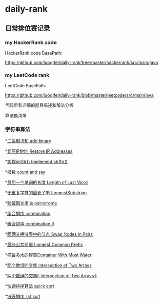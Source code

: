 # daily-rank

## 日常排位赛记录

### my HackerRank code

HackerRank code BasePath:

https://github.com/luoqifei/daily-rank/tree/master/hackerrank/src/main/java

### my LeetCode rank

LeetCode BasePath:

https://github.com/luoqifei/daily-rank/blob/master/leetcode/src/main/java

代码里有详细的题目描述和解法分析

算法题清单

### 字符串算法

*[二进制求和 add binary](https://github.com/luoqifei/daily-rank/blob/master/leetcode/src/main/java/easy/AddBinary.java)

*[复原IP地址 Restore IP Addresses](https://github.com/luoqifei/daily-rank/blob/master/leetcode/src/main/java/medium/RestoreIpAddresses.java)

*[实现strStr() Implement strStr()](https://github.com/luoqifei/daily-rank/blob/master/leetcode/src/main/java/easy/IndexOf.java)

*[报数 count and say](https://github.com/luoqifei/daily-rank/blob/master/leetcode/src/main/java/easy/CountAndSay.java)

*[最后一个单词的长度 Length of Last Word](https://github.com/luoqifei/daily-rank/blob/master/leetcode/src/main/java/easy/LengthOfLastWord.java)

*[无重复字符的最长子串 LongestSubstring](https://github.com/luoqifei/daily-rank/blob/master/leetcode/src/main/java/medium/LongestSubstring.java)

*[验证回文串 is palindrome](https://github.com/luoqifei/daily-rank/blob/master/leetcode/src/main/java/easy/string/IsPalindrome.java)



*[组合排序 combination](https://github.com/luoqifei/daily-rank/blob/master/leetcode/src/main/java/medium/CombinationSum.java)

*[组合排序 combination II](https://github.com/luoqifei/daily-rank/blob/master/leetcode/src/main/java/medium/CombinationSum2.java)

*[两两交换链表中的节点 Swap Nodes in Pairs](https://github.com/luoqifei/daily-rank/blob/master/leetcode/src/main/java/medium/SwapPairs.java)

*[最长公共前缀 Longest Common Prefix](https://github.com/luoqifei/daily-rank/blob/master/leetcode/src/main/java/easy/LongestCommonPrefix.java)

*[盛最多水的容器Container With Most Water](https://github.com/luoqifei/daily-rank/blob/master/leetcode/src/main/java/medium/MaxArea.java)

*[两个数组的交集 Intersection of Two Arrays](https://github.com/luoqifei/daily-rank/blob/master/leetcode/src/main/java/easy/Intersection.java)

*[两个数组的交集II Intersection of Two Arrays II](https://github.com/luoqifei/daily-rank/blob/master/leetcode/src/main/java/easy/Intersect2.java)

*[快速排序算法 quick sort](https://github.com/luoqifei/daily-rank/blob/master/algorithm/src/main/java/QuickSort.java)

*[链表排序 list sort](https://github.com/luoqifei/daily-rank/blob/master/leetcode/src/main/java/medium/SortList.java)



